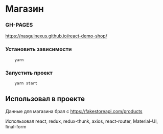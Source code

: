 # Магазин

### GH-PAGES

https://nasgulnexus.github.io/react-demo-shop/

### Установить зависимости

```
    yarn
```

### Запустить проект

```
    yarn start
```

## Использовал в проекте

Данные для магазина брал с https://fakestoreapi.com/products

Использовал react, redux, redux-thunk, axios, react-router, Material-UI, final-form
